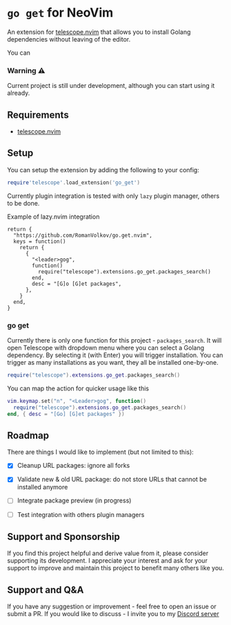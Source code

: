 # `go get` for NeoVim

An extension for [telescope.nvim](https://github.com/nvim-telescope/telescope.nvim) that allows you to install Golang dependencies without leaving of the editor.

You can 

### Warning ⚠️
Current project is still under development, although you can start using it already.


## Requirements

- [telescope.nvim](https://github.com/nvim-telescope/telescope.nvim) 


## Setup
You can setup the extension by adding the following to your config:
```lua
require'telescope'.load_extension('go_get')
```

Currently plugin integration is tested with only `lazy` plugin manager, others to be done.

Example of lazy.nvim integration

```
return {
  "https://github.com/RomanVolkov/go.get.nvim",
  keys = function()
    return {
      {
        "<leader>gog",
        function()
          require("telescope").extensions.go_get.packages_search()
        end,
        desc = "[G]o [G]et packages",
      },
    }
  end,
}
```

### go get

Currently there is only one function for this project - `packages_search`. It will open Telescope with dropdown menu where you can select a Golang dependency. 
By selecting it (with Enter) you will trigger installation. You can trigger as many installations as you want, they all be installed one-by-one. 
```lua
require("telescope").extensions.go_get.packages_search()
```


You can map the action for quicker usage like this

```lua
vim.keymap.set("n", "<Leader>gog", function()
  require("telescope").extensions.go_get.packages_search()
end, { desc = "[Go] [G]et packages" })
```


## Roadmap

There are things I would like to implement (but not limited to this):
- [x] Cleanup URL packages: ignore all forks
- [x] Validate new & old URL package: do not store URLs that cannot be installed anymore
- [ ] Integrate package preview (in progress)
- [ ] Test integration with others plugin managers


## Support and Sponsorship
If you find this project helpful and derive value from it, please consider supporting its development. I appreciate your interest and ask for your support to improve and maintain this project to benefit many others like you.

## Support and Q&A 

If you have any suggestion or improvement - feel free to open an issue or submit a PR.
If you would like to discuss - I invite you to my [Discord server](https://discord.gg/QeVvfvFfb6)

